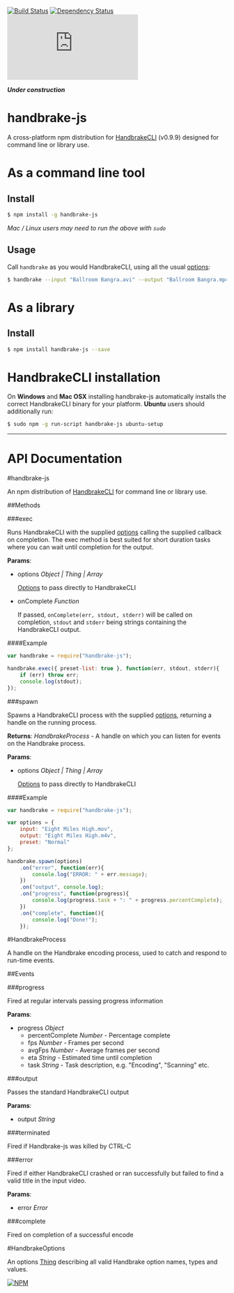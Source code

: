 [![Build Status](https://travis-ci.org/75lb/handbrake-js.png?branch=master)](https://travis-ci.org/75lb/handbrake-js)
[![Dependency Status](https://david-dm.org/75lb/handbrake-js.png)](https://david-dm.org/75lb/handbrake-js)
![Analytics](https://ga-beacon.appspot.com/UA-27725889-6/handbrake-js/README.md?pixel)

***Under construction***

handbrake-js
============
A cross-platform npm distribution for [HandbrakeCLI](https://trac.handbrake.fr/wiki/CLIGuide) (v0.9.9) designed for command line or library use.

As a command line tool
======================
Install
-------
```sh
$ npm install -g handbrake-js
```
*Mac / Linux users may need to run the above with `sudo`*

Usage
-----
Call `handbrake` as you would HandbrakeCLI, using all the usual [options](https://trac.handbrake.fr/wiki/CLIGuide):
```sh
$ handbrake --input "Ballroom Bangra.avi" --output "Ballroom Bangra.mp4" --preset Normal
```

As a library
============
Install
-------
```sh
$ npm install handbrake-js --save
```

HandbrakeCLI installation
=========================
On **Windows** and **Mac OSX** installing handbrake-js automatically installs the correct HandbrakeCLI binary for your platform. **Ubuntu** users should additionally run:
```sh
$ sudo npm -g run-script handbrake-js ubuntu-setup
```

- - - - - - - - - - - - - - - - - - - - - - - - - - - - - - - - - - - - - - - - - - - - - - - - - 

API Documentation
=================
#handbrake-js

An npm distribution of [HandbrakeCLI](https://trac.handbrake.fr/wiki/CLIGuide) for command line or library use.

##Methods

###exec

Runs HandbrakeCLI with the supplied [options](https://trac.handbrake.fr/wiki/CLIGuide) calling the supplied callback on completion. The exec method is best suited for short duration tasks where you can wait until completion for the output.

**Params**:  
*   options _Object | Thing | Array_

    [Options](https://trac.handbrake.fr/wiki/CLIGuide) to pass directly to HandbrakeCLI
*   onComplete _Function_

    If passed, `onComplete(err, stdout, stderr)` will be called on completion, `stdout` and `stderr` being strings containing the HandbrakeCLI output.

####Example

```js   
var handbrake = require("handbrake-js");

handbrake.exec({ preset-list: true }, function(err, stdout, stderr){
    if (err) throw err;
    console.log(stdout);
});
```

###spawn

Spawns a HandbrakeCLI process with the supplied [options](https://trac.handbrake.fr/wiki/CLIGuide), returning a handle on the running process.

**Returns**: _HandbrakeProcess_ - A handle on which you can listen for events on the Handbrake process.

**Params**:  
*   options _Object | Thing | Array_

    [Options](https://trac.handbrake.fr/wiki/CLIGuide) to pass directly to HandbrakeCLI

####Example

```js
var handbrake = require("handbrake-js");

var options = {
    input: "Eight Miles High.mov",
    output: "Eight Miles High.m4v",
    preset: "Normal"
};

handbrake.spawn(options)
    .on("error", function(err){
        console.log("ERROR: " + err.message);
    })
    .on("output", console.log);
    .on("progress", function(progress){
        console.log(progress.task + ": " + progress.percentComplete);
    })
    .on("complete", function(){ 
        console.log("Done!"); 
    });
```

#HandbrakeProcess

A handle on the Handbrake encoding process, used to catch and respond to run-time events.

##Events

###progress

Fired at regular intervals passing progress information

**Params**:  
*   progress _Object_
    * percentComplete _Number_ - Percentage complete
    * fps _Number_ - Frames per second
    * avgFps _Number_ - Average frames per second
    * eta _String_ - Estimated time until completion
    * task _String_ - Task description, e.g. "Encoding", "Scanning" etc.


###output

Passes the standard HandbrakeCLI output

**Params**:  
*   output _String_


###terminated

Fired if Handbrake-js was killed by CTRL-C

###error

Fired if either HandbrakeCLI crashed or ran successfully but failed to find a valid title in the input video.

**Params**:  
*   error _Error_


###complete

Fired on completion of a successful encode

#HandbrakeOptions

An options [Thing](https://github.com/75lb/nature) describing all valid Handbrake option names, types and values.

[![NPM](https://nodei.co/npm-dl/handbrake-js.png?months=3)](https://nodei.co/npm/handbrake-js/)
